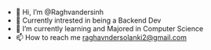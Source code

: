 - 👋 Hi, I’m @Raghvandersinh
- 👀 Currently intrested in being a Backend Dev
- 🌱 I’m currently learning and Majored in Computer Science
- 📫 How to reach me raghavndersolanki2@gmail.com

<!---
Raghvandersinh/Raghvandersinh is a ✨ special ✨ repository because its `README.md` (this file) appears on your GitHub profile.
You can click the Preview link to take a look at your changes.
--->
